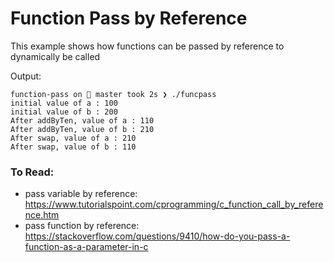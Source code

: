 # Function Pass by Reference

This example shows how functions can be passed by reference to dynamically be called

Output:
```
function-pass on  master took 2s ❯ ./funcpass 
initial value of a : 100
initial value of b : 200
After addByTen, value of a : 110
After addByTen, value of b : 210
After swap, value of a : 210
After swap, value of b : 110
```

### To Read:
- pass variable by reference: https://www.tutorialspoint.com/cprogramming/c_function_call_by_reference.htm
- pass function by reference: https://stackoverflow.com/questions/9410/how-do-you-pass-a-function-as-a-parameter-in-c